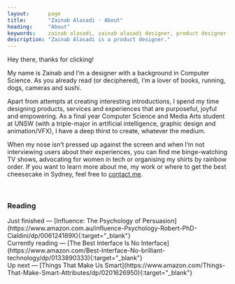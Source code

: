 ```yaml
---
layout:      page
title:       "Zainab Alasadi · About"
heading:     "About"
keywords:    zainab alasadi, zainab alasadi designer, product designer, sydney, computer science, designer unsw, zainab, ux, design
description: "Zainab Alasadi is a product designer."
---
```



<div markdown="1">
Hey there, thanks for clicking!

My name is Zainab and I’m a designer with a background in Computer Science. As you already read (or deciphered), I’m a lover of books, running, dogs, cameras and sushi.

Apart from attempts at creating interesting introductions, I spend my time designing products, services and experiences that are purposeful, joyful and empowering. As a final year Computer Science and Media Arts student at UNSW (with a triple-major in artificial intelligence, graphic design and animation/VFX), I have a deep thirst to create, whatever the medium.

When my nose isn’t pressed up against the screen and when I’m not interviewing users about their experiences, you can find me binge-watching TV shows, advocating for women in tech or organising my shirts by rainbow order. If you want to learn more about me, my work or where to get the best cheesecake in Sydney, feel free to [contact me](mailto:hello@zainabalasadi.com).

<br>
<h3 class="{{ site.site-text-overline }}">Reading</h3>
Just finished — [Influence: The Psychology of Persuasion](https://www.amazon.com.au/influence-Psychology-Robert-PhD-Cialdini/dp/006124189X){:target="_blank"}
<br>
Currently reading — [The Best Interface Is No Interface](https://www.amazon.com/Best-Interface-No-brilliant-technology/dp/0133890333){:target="_blank"}
<br>
Up next — [Things That Make Us Smart](https://www.amazon.com/Things-That-Make-Smart-Attributes/dp/0201626950){:target="_blank"}
</div>